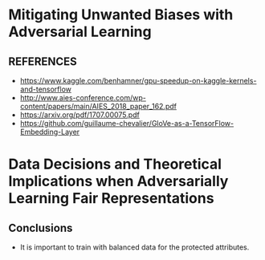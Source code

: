 # Mitigating Unwanted Biases with Adversarial Learning

## REFERENCES
 - https://www.kaggle.com/benhamner/gpu-speedup-on-kaggle-kernels-and-tensorflow
 - http://www.aies-conference.com/wp-content/papers/main/AIES_2018_paper_162.pdf
 - https://arxiv.org/pdf/1707.00075.pdf
 - https://github.com/guillaume-chevalier/GloVe-as-a-TensorFlow-Embedding-Layer


# Data Decisions and Theoretical Implications when Adversarially Learning Fair Representations

## Conclusions
 - It is important to train with balanced data for the protected attributes.
 
